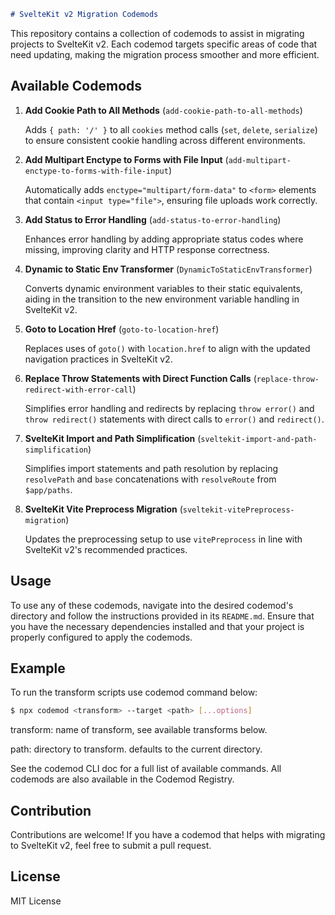 ```markdown
# SvelteKit v2 Migration Codemods
```

This repository contains a collection of codemods to assist in migrating projects to SvelteKit v2. Each codemod targets specific areas of code that need updating, making the migration process smoother and more efficient.

## Available Codemods

1. **Add Cookie Path to All Methods** (`add-cookie-path-to-all-methods`)

   Adds `{ path: '/' }` to all `cookies` method calls (`set`, `delete`, `serialize`) to ensure consistent cookie handling across different environments.

2. **Add Multipart Enctype to Forms with File Input** (`add-multipart-enctype-to-forms-with-file-input`)

   Automatically adds `enctype="multipart/form-data"` to `<form>` elements that contain `<input type="file">`, ensuring file uploads work correctly.

3. **Add Status to Error Handling** (`add-status-to-error-handling`)

   Enhances error handling by adding appropriate status codes where missing, improving clarity and HTTP response correctness.

4. **Dynamic to Static Env Transformer** (`DynamicToStaticEnvTransformer`)

   Converts dynamic environment variables to their static equivalents, aiding in the transition to the new environment variable handling in SvelteKit v2.

5. **Goto to Location Href** (`goto-to-location-href`)

   Replaces uses of `goto()` with `location.href` to align with the updated navigation practices in SvelteKit v2.

6. **Replace Throw Statements with Direct Function Calls** (`replace-throw-redirect-with-error-call`)

   Simplifies error handling and redirects by replacing `throw error()` and `throw redirect()` statements with direct calls to `error()` and `redirect()`.

7. **SvelteKit Import and Path Simplification** (`sveltekit-import-and-path-simplification`)

   Simplifies import statements and path resolution by replacing `resolvePath` and `base` concatenations with `resolveRoute` from `$app/paths`.

8. **SvelteKit Vite Preprocess Migration** (`sveltekit-vitePreprocess-migration`)

   Updates the preprocessing setup to use `vitePreprocess` in line with SvelteKit v2's recommended practices.

## Usage

To use any of these codemods, navigate into the desired codemod's directory and follow the instructions provided in its `README.md`. Ensure that you have the necessary dependencies installed and that your project is properly configured to apply the codemods.

## Example

To run the transform scripts use codemod command below:
```bash
$ npx codemod <transform> --target <path> [...options]
```
transform: name of transform, see available transforms below.

path: directory to transform. defaults to the current directory.

See the codemod CLI doc for a full list of available commands. 
All codemods are also available in the Codemod Registry.

## Contribution

Contributions are welcome! If you have a codemod that helps with migrating to SvelteKit v2, feel free to submit a pull request.

## License

MIT License
```
